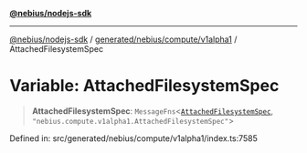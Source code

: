 [**@nebius/nodejs-sdk**](../../../../../README.md)

***

[@nebius/nodejs-sdk](../../../../../README.md) / [generated/nebius/compute/v1alpha1](../README.md) / AttachedFilesystemSpec

# Variable: AttachedFilesystemSpec

> **AttachedFilesystemSpec**: `MessageFns`\<[`AttachedFilesystemSpec`](../interfaces/AttachedFilesystemSpec.md), `"nebius.compute.v1alpha1.AttachedFilesystemSpec"`\>

Defined in: src/generated/nebius/compute/v1alpha1/index.ts:7585
